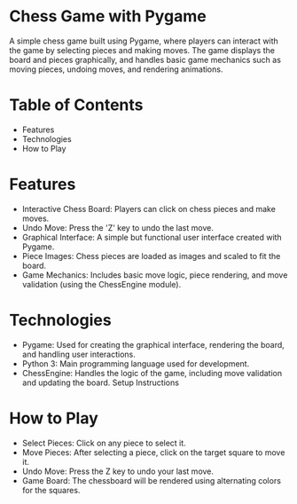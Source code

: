 # Chess Game with Pygame
A simple chess game built using Pygame, where players can interact with the game by selecting pieces and making moves. The game displays the board and pieces graphically, and handles basic game mechanics such as moving pieces, undoing moves, and rendering animations.

# Table of Contents
- Features
- Technologies
- How to Play

# Features
- Interactive Chess Board: Players can click on chess pieces and make moves.
- Undo Move: Press the 'Z' key to undo the last move.
- Graphical Interface: A simple but functional user interface created with Pygame.
- Piece Images: Chess pieces are loaded as images and scaled to fit the board.
- Game Mechanics: Includes basic move logic, piece rendering, and move validation (using the ChessEngine module).
# Technologies

- Pygame: Used for creating the graphical interface, rendering the board, and handling user interactions.
- Python 3: Main programming language used for development.
- ChessEngine: Handles the logic of the game, including move validation and updating the board.
Setup Instructions

# How to Play
- Select Pieces: Click on any piece to select it.
- Move Pieces: After selecting a piece, click on the target square to move it.
- Undo Move: Press the Z key to undo your last move.
- Game Board: The chessboard will be rendered using alternating colors for the squares.
